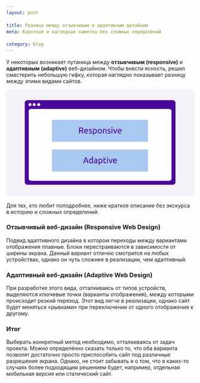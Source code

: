 ```yaml
---
layout: post

title: Разница между отзывчивым и адаптивным дизайном
meta: Короткая и наглядная памятка без сложных определений

category: blog
---
```


У некоторых возникает путаница между __отзывчивым (responsive)__ и __адаптивным (adaptive)__ веб-дизайном. Чтобы внести ясность, решил смастерить небольшую гифку, которая наглядно показывает разницу между этими видами сайтов.

![Разница между отзывчивым и адаптивным дизайном](/img/blog_img/2017-09-12/adaptiveGif.gif)

Для тех, кто любит поподробнее, ниже краткое описание без экскурса в историю и сложных определений.

### Отзывчивый веб-дизайн (Responsive Web Design)

Подвид адаптивного дизайна в котором переходы между вариантами отображения плавные. Блоки перестраиваются в зависимости от ширины экрана. Данный вариант отлично смотрится на любых устройствах, однако он чуть сложнее в реализации, чем адаптивный.

### Адаптивный веб-дизайн (Adaptive Web Design)

При разработке этого вида, отталкиваясь от типов устройств, выделяются ключевые точки (варианты отображения), между которыми происходит резкий переход. Этот вид легче в реализации, однако сайт будет меняться «рывками» при переключении от одного отображения к другому.

### Итог

Выбирать конкретный метод необходимо, отталкиваясь от задач проекта. Можно определённо сказать только то, что оба варианта позволят достаточно просто приспособить сайт под различные разрешения экрана. Однако, не стоит забывать и о том, что в каких-то случаях более подходящим решением будет, например, отдельная мобильная версия или статический сайт. 
